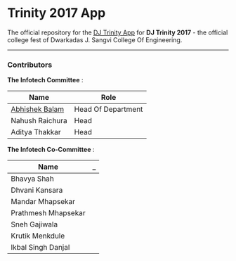 
Trinity 2017 App
===================

The official repository for the  [DJ Trinity App](https://play.google.com/store/apps/details?id=in.djtrinity.www.newapp&hl=en) for **DJ Trinity 2017** - the official college fest of Dwarkadas J. Sangvi College Of Engineering.

----------

### Contributors

**The Infotech Committee** :

Name | Role
-------- | ---
[Abhishek Balam](https://github.com/abhishekbalam) | Head Of Department
Nahush Raichura | Head
Aditya Thakkar | Head


**The Infotech Co-Committee** :

Name | _
-------- | ---
Bhavya Shah|
Dhvani Kansara|
Mandar Mhapsekar|
Prathmesh Mhapsekar|
Sneh Gajiwala|
Krutik Menkdule|
Ikbal Singh Danjal|
